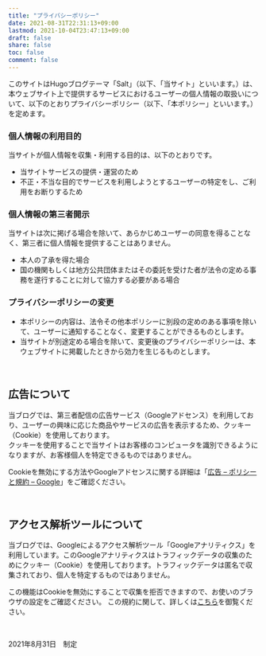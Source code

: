 ```yaml
---
title: "プライバシーポリシー"
date: 2021-08-31T22:31:13+09:00
lastmod: 2021-10-04T23:47:13+09:00
draft: false
share: false
toc: false
comment: false
---
```


このサイトはHugoブログテーマ「Salt」（以下、「当サイト」といいます。）は、本ウェブサイト上で提供するサービスにおけるユーザーの個人情報の取扱いについて、以下のとおりプライバシーポリシー（以下、「本ポリシー」といいます。）を定めます。

### 個人情報の利用目的
当サイトが個人情報を収集・利用する目的は、以下のとおりです。

- 当サイトサービスの提供・運営のため
- 不正・不当な目的でサービスを利用しようとするユーザーの特定をし、ご利用をお断りするため

### 個人情報の第三者開示
当サイトは次に掲げる場合を除いて、あらかじめユーザーの同意を得ることなく、第三者に個人情報を提供することはありません。
- 本人の了承を得た場合
- 国の機関もしくは地方公共団体またはその委託を受けた者が法令の定める事務を遂行することに対して協力する必要がある場合

### プライバシーポリシーの変更
- 本ポリシーの内容は、法令その他本ポリシーに別段の定めのある事項を除いて、ユーザーに通知することなく、変更することができるものとします。
- 当サイトが別途定める場合を除いて、変更後のプライバシーポリシーは、本ウェブサイトに掲載したときから効力を生じるものとします。

<br>

## 広告について

当ブログでは、第三者配信の広告サービス（Googleアドセンス）を利用しており、ユーザーの興味に応じた商品やサービスの広告を表示するため、クッキー（Cookie）を使用しております。  
クッキーを使用することで当サイトはお客様のコンピュータを識別できるようになりますが、お客様個人を特定できるものではありません。

Cookieを無効にする方法やGoogleアドセンスに関する詳細は「[広告 – ポリシーと規約 – Google](https://policies.google.com/technologies/ads?gl=jp)」をご確認ください。

<br>

## アクセス解析ツールについて
当ブログでは、Googleによるアクセス解析ツール「Googleアナリティクス」を利用しています。このGoogleアナリティクスはトラフィックデータの収集のためにクッキー（Cookie）を使用しております。トラフィックデータは匿名で収集されており、個人を特定するものではありません。

この機能はCookieを無効にすることで収集を拒否できますので、お使いのブラウザの設定をご確認ください。
この規約に関して、詳しくは[こちら](https://marketingplatform.google.com/about/analytics/terms/jp/)を御覧ください。

<br>

2021年8月31日　制定
